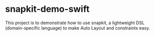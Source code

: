 # snapkit-demo-swift
This project is to demonstrate how to use snapkit, a lightweight DSL (domain-specific language) to make Auto Layout and constraints easy.
